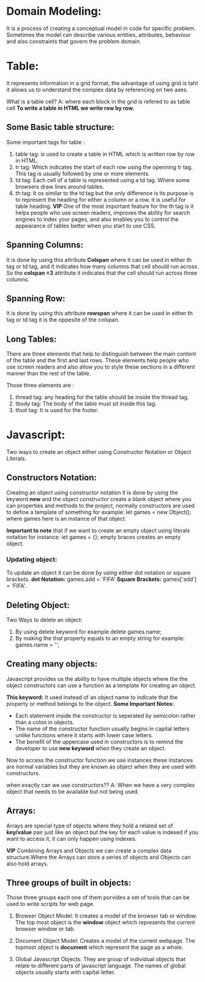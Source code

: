 # Domain Modeling:
It is a process of creating a conceptual model in code for specific problem. Sometimes the model can describe various entities, attributes, behaviour and also constraints that govern the problem domain. 

# Table: 
It represents information in a grid format, the advantage of using grid is taht it allows us to understand the complex data by referencing on two axes.

What is a table cell?
A: where each block in the grid is refered to as table cell 
**To write a table in HTML we write row by row.**

## Some Basic table structure:
Some important tags for table :
1. table tag: is used to create a table in HTML which is written row by row in HTML.
2. tr tag: Which indicates the start of each row using the openning tr tag. This tag is usually followed by one or more elements.
3. td tag: Each cell of a table is represented using a td tag. Where some browsers draw lines around tables.
4. th tag: It os similar to the td tag but the only difference is its purpose is to represent the heading for either a column or a row. it is useful for table heading.
**VIP** One of the most important feature for the th tag is it helps people who use screen readers, improves the ability for search engines to index your pages, and also enables you to control the appearance of tables better 
when you start to use CSS.  

## Spanning Columns:
It is done by using this attribute **Colspan** where it can be used in either th tag or td tag, and it indicates how many columns that cell should run across. So the **colspan =3** attribute it indicates that the cell should run across three columns.

## Spanning Row:
It is done by using this attribute **rowspan** where it can be used in either th tag or td tag it is the oppesite of the colspan.


## Long Tables: 
There are three elements that help to distinguish between the main content of the table and the first and last rows.
These elements help people who use screen readers and also allow you to style these sections in a different manner than the rest of the table.

Those three elements are : 
1. thread tag: any heading for the table should be inside the thread tag.
2. tbody tag: The body of the table must sit inside this tag.
3. tfoot tag: It is used for the footer.

# Javascript:
Two ways to create an object either using Constructor Notation or Object Literals.
## Constructors Notation:
Creating an object using constructor notation it is done by using the keyword **new** and the object constructor create a blank object where you can properties and methods to the project, normally constructors are used to define a template of something for example:
let games = new Object();
where games here is an instance of that object.

**Important to note** that if we want to create an empty object using literals notation for instance: 
let games = {}; empty braces creates an empty object.

### Updating object:
To update an object it can be done by using either dot notation or square brackets.
**dot Notation:** games.add  = 'FIFA'
**Square Brackets:** games['add'] = 'FIFA'.

## Deleting Object: 
Two Ways to delete an object:
1. By using delete keyword for example delete games.name;
2. By making the that property equals to an empty string for example: games.name  = '';

## Creating many objects:
Javascript provides us the ability to have multiple objects where the the object constructors can use a function as a template for creating an object.

**This keyword:** It used instead of an object name to indicate that the property or method belongs to the object.
**Some Important Notes:**
 * Each statement inside the constructor is seperated by semicolon rather than a colon in objects.
 * The name of the constructor function usually begins in capital letters unlike functions where it starts with lower case letters.
 * The benefit of the uppercase used in constructors is to remind the developer to use **new keyword** when they create an object.

Now to access the constructor function we use instances these instances are normal variables but they are known as object when they are used with constructors.

when exactly can we use constructors??
A:  When we have a very complex object that needs to be available but not being used.

## Arrays: 
Arrays are special type of objects where they hold a related set of **key/value** pair just like an object but the key for each value is indexed if you want to access it, it can only happen using indexes.

**VIP** Combining Arrays and Objects we can create a complex data structure.Where the Arrays can store a series of objects and Objects can also hold arrays.

## Three groups of built in objects:
Those three groups each one of them porvides a set of tools that can be used to write scripts for web page.

1. Browser Object Model:
It creates a model of the browser tab or window. The top most object is the **window** object which represents the current browser window or tab.

2. Document Object Model: Creates a model of the current webpage. The topmost object is **document** which represent the page as a whole.

3. Global Javascript Objects: 
They are group of individual objects that relate to different parts of javascript language. The names of global objects usually starts with capital letter.